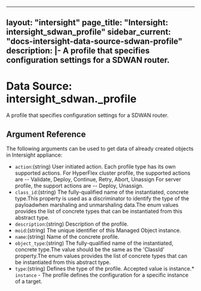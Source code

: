 
---
layout: "intersight"
page_title: "Intersight: intersight_sdwan_profile"
sidebar_current: "docs-intersight-data-source-sdwan-profile"
description: |-
A profile that specifies configuration settings for a SDWAN router.
---

# Data Source: intersight_sdwan._profile
A profile that specifies configuration settings for a SDWAN router.
## Argument Reference
The following arguments can be used to get data of already created objects in Intersight appliance:
* `action`:(string) User initiated action. Each profile type has its own supported actions. For HyperFlex cluster profile, the supported actions are -- Validate, Deploy, Continue, Retry, Abort, Unassign For server profile, the support actions are -- Deploy, Unassign. 
* `class_id`:(string) The fully-qualified name of the instantiated, concrete type.This property is used as a discriminator to identify the type of the payloadwhen marshaling and unmarshaling data.The enum values provides the list of concrete types that can be instantiated from this abstract type. 
* `description`:(string) Description of the profile. 
* `moid`:(string) The unique identifier of this Managed Object instance. 
* `name`:(string) Name of the concrete profile. 
* `object_type`:(string) The fully-qualified name of the instantiated, concrete type.The value should be the same as the 'ClassId' property.The enum values provides the list of concrete types that can be instantiated from this abstract type. 
* `type`:(string) Defines the type of the profile. Accepted value is instance.* `instance` - The profile defines the configuration for a specific instance of a target. 
